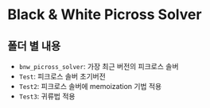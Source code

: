 # Black & White Picross Solver
## 폴더 별 내용
- `bnw_picross_solver`: 가장 최근 버전의 피크로스 솔버
- `Test`: 피크로스 솔버 초기버전
- `Test2`: 피크로스 솔버에 memoization 기법 적용
- `Test3`: 귀류법 적용